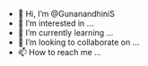 - 👋 Hi, I’m @GunanandhiniS
- 👀 I’m interested in ...
- 🌱 I’m currently learning ...
- 💞️ I’m looking to collaborate on ...
- 📫 How to reach me ...

<!---
GunanandhiniS/GunanandhiniS is a ✨ special ✨ repository because its `README.md` (this file) appears on your GitHub profile.
You can click the Preview link to take a look at your changes.
--->

